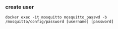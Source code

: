 ### create user

```
docker exec -it mosquitto mosquitto_passwd -b /mosquitto/config/password [username] [password]
```